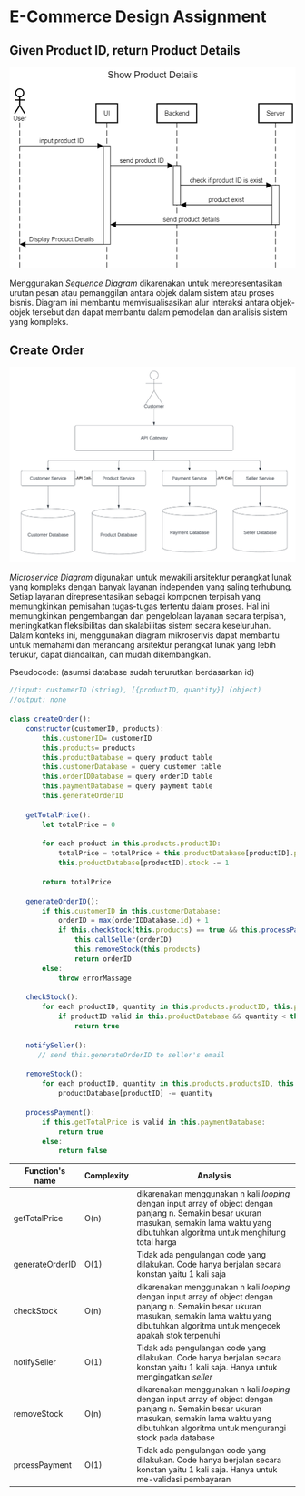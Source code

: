 # E-Commerce Design Assignment

## Given Product ID, return Product Details

![Product Details Using Sequence Diagram](./assets/product-details-sequence-diagram.png)

Menggunakan *Sequence Diagram* dikarenakan untuk merepresentasikan urutan pesan atau pemanggilan antara objek dalam sistem atau proses bisnis. Diagram ini membantu memvisualisasikan alur interaksi antara objek-objek tersebut dan dapat membantu dalam pemodelan dan analisis sistem yang kompleks.

## Create Order

![Create Order](./assets/create-order-microservice-diagram.png)

*Microservice Diagram*  digunakan untuk mewakili arsitektur perangkat lunak yang kompleks dengan banyak layanan independen yang saling terhubung. Setiap layanan direpresentasikan sebagai komponen terpisah yang memungkinkan pemisahan tugas-tugas tertentu dalam proses. Hal ini memungkinkan pengembangan dan pengelolaan layanan secara terpisah, meningkatkan fleksibilitas dan skalabilitas sistem secara keseluruhan. Dalam konteks ini, menggunakan diagram mikroserivis dapat membantu untuk memahami dan merancang arsitektur perangkat lunak yang lebih terukur, dapat diandalkan, dan mudah dikembangkan.

Pseudocode:
(asumsi database sudah terurutkan berdasarkan id)
```javascript
//input: customerID (string), [{productID, quantity}] (object)
//output: none

class createOrder():
    constructor(customerID, products):
        this.customerID= customerID
        this.products= products
        this.productDatabase = query product table
        this.customerDatabase = query customer table
        this.orderIDDatabase = query orderID table
        this.paymentDatabase = query payment table
        this.generateOrderID
        
    getTotalPrice():
        let totalPrice = 0
        
        for each product in this.products.productID:
            totalPrice = totalPrice + this.productDatabase[productID].price
            this.productDatabase[productID].stock -= 1

        return totalPrice

    generateOrderID():
        if this.customerID in this.customerDatabase:
            orderID = max(orderIDDatabase.id) + 1
            if this.checkStock(this.products) == true && this.processPayment(this.getTotalPrice(products)) == true:
                this.callSeller(orderID)
                this.removeStock(this.products)
                return orderID 
        else:
            throw errorMassage

    checkStock():
        for each productID, quantity in this.products.productID, this.products.quantity:
            if productID valid in this.productDatabase && quantity < this.productDatabase.quantity:
                return true

    notifySeller():
       // send this.generateOrderID to seller's email

    removeStock():
        for each productID, quantity in this.products.productsID, this.products.quantity:
            productDatabase[productID] -= quantity

    processPayment():
        if this.getTotalPrice is valid in this.paymentDatabase:
            return true
        else:
            return false
```

|Function's name|Complexity|Analysis|
|---------------|----------|--------|
|getTotalPrice|O(n)|dikarenakan menggunakan n kali *looping* dengan input array of object dengan panjang n. Semakin besar ukuran masukan, semakin lama waktu yang dibutuhkan algoritma untuk menghitung total harga|
|generateOrderID|O(1)|Tidak ada pengulangan code yang dilakukan. Code hanya berjalan secara konstan yaitu 1 kali saja|
|checkStock|O(n)|dikarenakan menggunakan n kali *looping* dengan input array of object dengan panjang n. Semakin besar ukuran masukan, semakin lama waktu yang dibutuhkan algoritma untuk mengecek apakah stok terpenuhi|
|notifySeller|O(1)|Tidak ada pengulangan code yang dilakukan. Code hanya berjalan secara konstan yaitu 1 kali saja. Hanya untuk mengingatkan *seller*|
|removeStock|O(n)|dikarenakan menggunakan n kali *looping* dengan input array of object dengan panjang n. Semakin besar ukuran masukan, semakin lama waktu yang dibutuhkan algoritma untuk mengurangi stock pada database|
|prcessPayment|O(1)|Tidak ada pengulangan code yang dilakukan. Code hanya berjalan secara konstan yaitu 1 kali saja. Hanya untuk me-validasi pembayaran|
